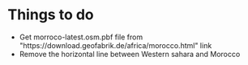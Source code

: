 <h1> Things to do </h1>
<ul>
<li>Get morroco-latest.osm.pbf file from "https://download.geofabrik.de/africa/morocco.html" link </li>
<li>Remove the horizontal line between Western sahara and Morocco</li>
</ul>
